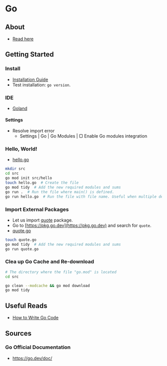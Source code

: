# Go

## About

* [Read here](https://go.dev/doc/)

## Getting Started

### Install

* [Installation Guide](https://go.dev/doc/)
* Test installation: `go version`.

### IDE

* [Goland](https://www.jetbrains.com/go)

#### Settings

* Resolve import error
  * Settings | Go | Go Modules | ▢ Enable Go modules integration

### Hello, World!

* [hello.go](src/hello.go)

```bash
mkdir src
cd src
go mod init src/hello
touch hello.go  # Create the file
go mod tidy  # Add the new required modules and sums
go run .  # Run the file where main() is defined.
go run hello.go  # Run the file with file name. Useful when multiple declarations of main() present in the same module.
```

### Import External Packages

* Let us import [quote](https://pkg.go.dev/search?q=quote) package.
* Go to [https://pkg.go.dev](https://pkg.go.dev) and search for `quote`.
* [quote.go](src/quote.go)

```bash
touch quote.go
go mod tidy  # Add the new required modules and sums
go run quote.go
```

### Clea up Go Cache and Re-download

```bash
# The directory where the file "go.mod" is located
cd src

go clean --modcache && go mod download
go mod tidy 
```

## Useful Reads

* [How to Write Go Code](https://go.dev/doc/code)

## Sources

### Go Official Documentation

* https://go.dev/doc/
